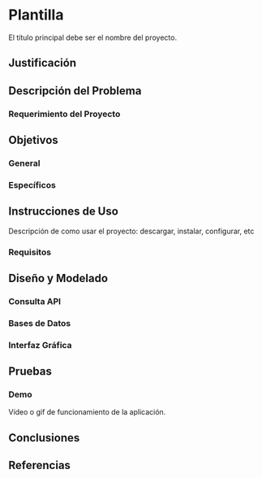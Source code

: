 # Plantilla

El título principal debe ser el nombre del proyecto.

## Justificación

## Descripción del Problema

### Requerimiento del Proyecto

## Objetivos

### General

### Específicos

## Instrucciones de Uso

Descripción de como usar el proyecto: descargar, instalar, configurar, etc

### Requisitos

## Diseño y Modelado

### Consulta API

### Bases de Datos

### Interfaz Gráfica

## Pruebas

### Demo

Vídeo o gif de funcionamiento de la aplicación.

## Conclusiones

## Referencias
